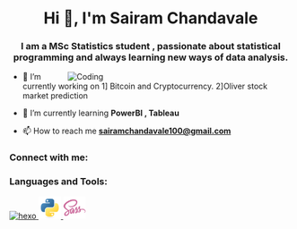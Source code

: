 

<h1 align="center">Hi 👋, I'm Sairam Chandavale</h1>
<h3 align="center">I am a MSc Statistics student , passionate about statistical programming and always learning new ways of data analysis.</h3>
<img align="right" alt="Coding" width="400" src="https://www.crumplab.com/statistics/imgs/gifs/corRealgif-1.gif">

- 🔭 I’m currently working on 1] Bitcoin and Cryptocurrency.
                              2]Oliver stock market prediction

- 🌱 I’m currently learning **PowerBI , Tableau**

- 📫 How to reach me **sairamchandavale100@gmail.com**

<h3 align="left">Connect with me:</h3>
<p align="left">
</p>

<h3 align="left">Languages and Tools:</h3>
<p align="left"> <a href="hexo.io/" target="_blank" rel="noreferrer"> <img src="https://www.vectorlogo.zone/logos/hexoio/hexoio-icon.svg" alt="hexo" width="40" height="40"/> </a> <a href="https://www.python.org" target="_blank" rel="noreferrer"> <img src="https://raw.githubusercontent.com/devicons/devicon/master/icons/python/python-original.svg" alt="python" width="40" height="40"/> </a> <a href="https://sass-lang.com" target="_blank" rel="noreferrer"> <img src="https://raw.githubusercontent.com/devicons/devicon/master/icons/sass/sass-original.svg" alt="sass" width="40" height="40"/> </a> </p>
